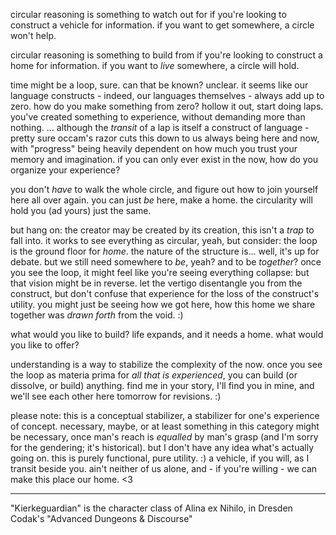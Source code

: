 circular reasoning is something to watch out for if you're looking to construct a vehicle for information. if you want to get somewhere, a circle won't help.

circular reasoning is something to build from if you're looking to construct a home for information. if you want to *live* somewhere, a circle will hold.

time might be a loop, sure. can that be known? unclear. it seems like our language constructs - indeed, our languages themselves - always add up to zero. how do you make something from zero? hollow it out, start doing laps. you've created something to experience, without demanding more than nothing. ... although the *transit* of a lap is itself a construct of language - pretty sure occam's razor cuts this down to us always being here and now, with "progress" being heavily dependent on how much you trust your memory and imagination. if you can only ever exist in the now, how do you organize your experience?

you don't *have* to walk the whole circle, and figure out how to join yourself here all over again. you can just *be* here, make a home. the circularity will hold you (ad yours) just the same.

but hang on: the creator may be created by its creation, this isn't a *trap* to fall into. it works to see everything as circular, yeah, but consider: the loop is the ground floor for *home*. the nature of the structure is... well, it's up for debate. but we still need somewhere to *be*, yeah? and to be *together*? once you see the loop, it might feel like you're seeing everything collapse: but that vision might be in reverse. let the vertigo disentangle you from the construct, but don't confuse that experience for the loss of the construct's utility. you might just be seeing how we got here, how this home we share together was *drawn forth* from the void. :)

what would you like to build? life expands, and it needs a home. what would you like to offer?

understanding is a way to stabilize the complexity of the now. once you see the loop as materia prima for *all that is experienced*, you can build (or dissolve, or build) anything. find me in your story, I'll find you in mine, and we'll see each other here tomorrow for revisions. :)

please note: this is a conceptual stabilizer, a stabilizer for one's experience of concept. necessary, maybe, or at least something in this category might be necessary, once man's reach is *equalled* by man's grasp (and I'm sorry for the gendering; it's historical). but I don't have any idea what's actually going on. this is purely functional, pure utility. :) a vehicle, if you will, as I transit beside you. ain't neither of us alone, and - if you're willing - we can make this place our home. <3

---

"Kierkeguardian" is the character class of Alina ex Nihilo, in Dresden Codak's "Advanced Dungeons & Discourse"
